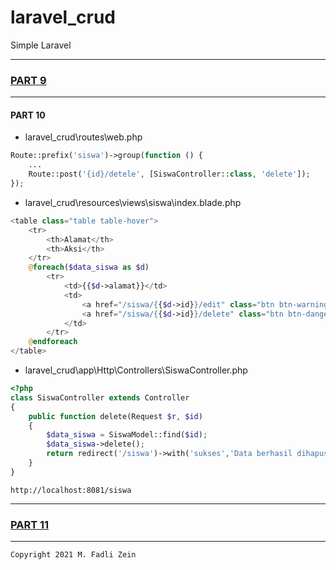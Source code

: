 # laravel_crud
 Simple Laravel

---
### [PART 9](https://github.com/gzeinnumer/laravel_crud/tree/part_9)
---

#### PART 10
* laravel_crud\routes\web.php
```php
Route::prefix('siswa')->group(function () {
    ...
    Route::post('{id}/detele', [SiswaController::class, 'delete']);
});
```
* laravel_crud\resources\views\siswa\index.blade.php
```php
<table class="table table-hover">
    <tr>
        <th>Alamat</th>
        <th>Aksi</th>
    </tr>
    @foreach($data_siswa as $d)
        <tr>
            <td>{{$d->alamat}}</td>
            <td>
                <a href="/siswa/{{$d->id}}/edit" class="btn btn-warning btn-sm">Edit</a>
                <a href="/siswa/{{$d->id}}/delete" class="btn btn-danger btn-sm">Delete</a>
            </td>
        </tr>
    @endforeach
</table>
```
* laravel_crud\app\Http\Controllers\SiswaController.php
```php
<?php
class SiswaController extends Controller
{
    public function delete(Request $r, $id)
    {
        $data_siswa = SiswaModel::find($id);
        $data_siswa->delete();
        return redirect('/siswa')->with('sukses','Data berhasil dihapus');
    }
}
```
```
http://localhost:8081/siswa
```

---
### [PART 11](https://github.com/gzeinnumer/laravel_crud/tree/part_11)
---


```
Copyright 2021 M. Fadli Zein
```